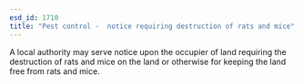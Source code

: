 ```yaml
---
esd_id: 1710
title: "Pest control -  notice requiring destruction of rats and mice"
---
```


A local authority may serve notice upon the occupier of land requiring the destruction of rats and mice on the land or otherwise for keeping the land free from rats and mice.

